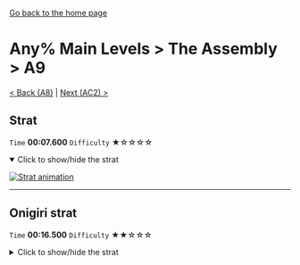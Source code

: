 [Go back to the home page](https://github.com/Doublevil/scbspeedrun)

# Any% Main Levels > The Assembly > A9

[< Back (A8)](https://github.com/Doublevil/scbspeedrun/blob/main/levels/any_ml/A/A8.md) | [Next (AC2) >](https://github.com/Doublevil/scbspeedrun/blob/main/levels/any_ml/A/AC2.md)

## Strat

`Time` **00:07.600** `Difficulty` ★☆☆☆☆
<details open>
  <summary>Click to show/hide the strat</summary>

  [![Strat animation](https://github.com/Doublevil/scbspeedrun/blob/main/media/levels/A/A9_Strat.webp)](https://github.com/Doublevil/scbspeedrun/blob/main/media/levels/A/A9_Strat.mp4?raw=true)
</details>

---
## Onigiri strat

`Time` **00:16.500** `Difficulty` ★★☆☆☆
<details>
  <summary>Click to show/hide the strat</summary>

  [![Strat animation](https://github.com/Doublevil/scbspeedrun/blob/main/media/levels/A/A9_Onigiri.webp)](https://github.com/Doublevil/scbspeedrun/blob/main/media/levels/A/A9_Onigiri.mp4?raw=true)

  **Notes**
  - Another tough one to optimize entirely, but if you take a bit more time for each jump, it should be fine.
</details>
